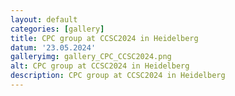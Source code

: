 ```yaml
---
layout: default
categories: [gallery]
title: CPC group at CCSC2024 in Heidelberg
datum: '23.05.2024'
galleryimg: gallery_CPC_CCSC2024.png
alt: CPC group at CCSC2024 in Heidelberg
description: CPC group at CCSC2024 in Heidelberg
---
```

